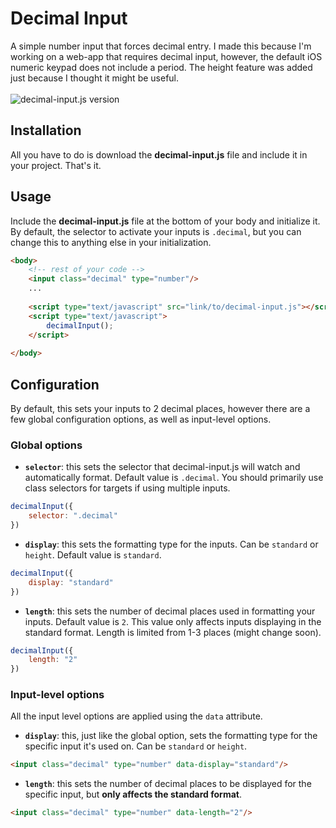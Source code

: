 # Decimal Input

A simple number input that forces decimal entry. I made this because I'm working on a web-app that requires decimal input, however, the default iOS numeric keypad does not include a period. The height feature was added just because I thought it might be useful.\
\
![decimal-input.js version](https://img.shields.io/badge/decimal--input.js-v1.0.0-brightgreen)

## Installation
All you have to do is download the **decimal-input.js** file and include it in your project. That's it.

## Usage
Include the **decimal-input.js** file at the bottom of your body and initialize it. By default, the selector to activate your inputs is `.decimal`, but you can change this to anything else in your initialization.

```html
<body>
    <!-- rest of your code -->
    <input class="decimal" type="number"/>
    ...
  
    <script type="text/javascript" src="link/to/decimal-input.js"></script>
    <script type="text/javascript">
		decimalInput();
    </script>
  
</body>
```

## Configuration
By default, this sets your inputs to 2 decimal places, however there are a few global configuration options, as well as input-level options.

### Global options

- **`selector`**: this sets the selector that decimal-input.js will watch and automatically format. Default value is `.decimal`. You should primarily use class selectors for targets if using multiple inputs.
```javascript
decimalInput({
    selector: ".decimal"
})
```

- **`display`**: this sets the formatting type for the inputs. Can be `standard` or `height`. Default value is `standard`.
```javascript
decimalInput({
    display: "standard"
})
```

- **`length`**: this sets the number of decimal places used in formatting your inputs. Default value is `2`. This value only affects inputs displaying in the standard format. Length is limited from 1-3 places (might change soon).
```javascript
decimalInput({
    length: "2"
})
```

### Input-level options
All the input level options are applied using the `data` attribute.
- **`display`**: this, just like the global option, sets the formatting type for the specific input it's used on. Can be `standard` or `height`.
```html
<input class="decimal" type="number" data-display="standard"/>
```

- **`length`**: this sets the number of decimal places to be displayed for the specific input, but **only affects the standard format**.
```html
<input class="decimal" type="number" data-length="2"/>
```



